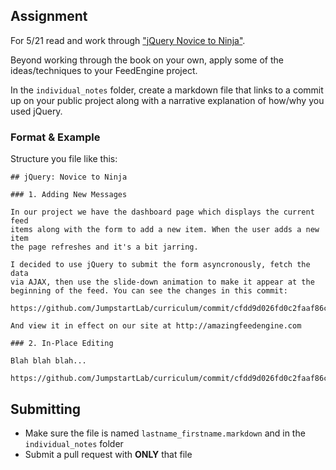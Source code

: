 ## Assignment

For 5/21 read and work through ["jQuery Novice to Ninja"](http://amzn.to/IDSkIF).

Beyond working through the book on your own, apply some of the ideas/techniques to your FeedEngine project.

In the `individual_notes` folder, create a markdown file that links to a commit up on your public project along with a narrative explanation of how/why you used jQuery.

### Format & Example

Structure you file like this:

```
## jQuery: Novice to Ninja

### 1. Adding New Messages

In our project we have the dashboard page which displays the current feed 
items along with the form to add a new item. When the user adds a new item
the page refreshes and it's a bit jarring.

I decided to use jQuery to submit the form asyncronously, fetch the data
via AJAX, then use the slide-down animation to make it appear at the
beginning of the feed. You can see the changes in this commit:

https://github.com/JumpstartLab/curriculum/commit/cfdd9d026fd0c2faaf86c2469aeda89c2966b275

And view it in effect on our site at http://amazingfeedengine.com

### 2. In-Place Editing

Blah blah blah...

https://github.com/JumpstartLab/curriculum/commit/cfdd9d026fd0c2faaf86c2469aeda89c2966b275

```

## Submitting

* Make sure the file is named `lastname_firstname.markdown` and in the `individual_notes` folder
* Submit a pull request with **ONLY** that file
